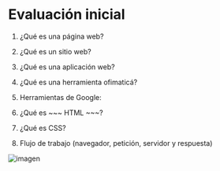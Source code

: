 # Evaluación inicial

1. ¿Qué es una página web?

2. ¿Qué es un sitio web?

3. ¿Qué es una aplicación web?

4. ¿Qué es una herramienta ofimaticá?

5. Herramientas de Google:

6. ¿Qué es ~~~ HTML ~~~?

7. ¿Qué es CSS?

8. Flujo de trabajo (navegador, petición, servidor y respuesta)

![imagen]( "")
